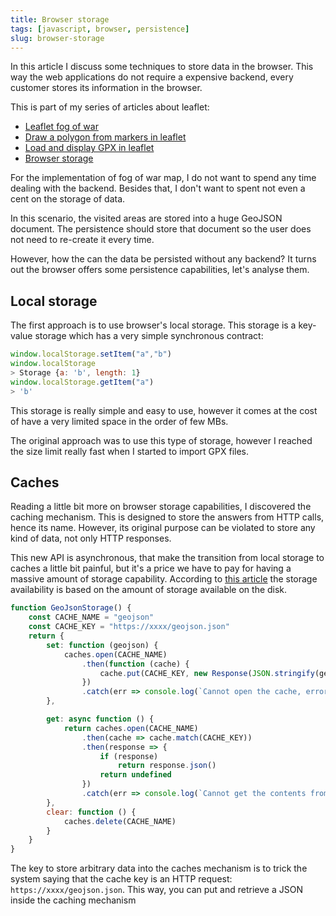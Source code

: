 ```yaml
---
title: Browser storage
tags: [javascript, browser, persistence]
slug: browser-storage
---
```

In this article I discuss some techniques to store data in the browser. This way the web applications do not require a expensive backend, every customer stores its information in the browser.

<!--truncate-->

This is part of my series of articles about leaflet:

- <a href="/leaflet-fog-of-war">Leaflet fog of war</a>
- <a href="/leaflet-draw-polygon-markers">Draw a polygon from markers in leaflet</a>
- <a href="/leaflet-load-gpx">Load and display GPX in leaflet</a>
- <a href="/browser-storage">Browser storage</a>

For the implementation of fog of war map, I do not want to spend any time dealing with the backend. Besides that, I don't want to spent not even a cent on the storage of data.

In this scenario, the visited areas are stored into a huge GeoJSON document. The persistence should store that document so the user does not need to re-create it every time.

However, how the can the data be persisted without any backend? It turns out the browser offers some persistence capabilities, let's analyse them.

## Local storage

The first approach is to use browser's local storage. This storage is a key-value storage which has a very simple synchronous contract:

```javascript
window.localStorage.setItem("a","b")
window.localStorage
> Storage {a: 'b', length: 1}
window.localStorage.getItem("a")
> 'b'
```

This storage is really simple and easy to use, however it comes at the cost of have a very limited space in the order of few MBs.

The original approach was to use this type of storage, however I reached the size limit really fast when I started to import GPX files.

## Caches

Reading a little bit more on browser storage capabilities, I discovered the caching mechanism. This is designed to store the answers from HTTP calls, hence its name. However, its original purpose can be violated to store any kind of data, not only HTTP responses.

This new API is asynchronous, that make the transition from local storage to caches a little bit painful, but it's a price we have to pay for having a massive amount of storage capability. According to <a href="https://web.dev/cache-api-quick-guide/">this article</a> the storage availability is based on the amount of storage available on the disk.

```javascript
function GeoJsonStorage() {
    const CACHE_NAME = "geojson"
    const CACHE_KEY = "https://xxxx/geojson.json"
    return {
        set: function (geojson) {
            caches.open(CACHE_NAME)
                .then(function (cache) {
                    cache.put(CACHE_KEY, new Response(JSON.stringify(geojson)));
                })
                .catch(err => console.log(`Cannot open the cache, error: ${err}`))
        },

        get: async function () {
            return caches.open(CACHE_NAME)
                .then(cache => cache.match(CACHE_KEY))
                .then(response => {
                    if (response)
                        return response.json()
                    return undefined
                })
                .catch(err => console.log(`Cannot get the contents from the cache, error: ${err}`))
        },
        clear: function () {
            caches.delete(CACHE_NAME)
        }
    }
}
```
The key to store arbitrary data into the caches mechanism is to trick the system saying that the cache key is an HTTP request: `https://xxxx/geojson.json`. This way, you can put and retrieve a JSON inside the caching mechanism
